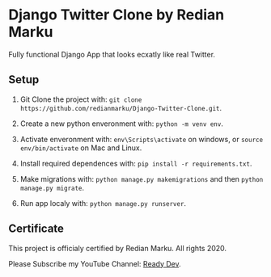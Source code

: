 # Django Twitter Clone by Redian Marku

Fully functional Django App that looks ecxatly like real Twitter.

## Setup

1. Git Clone the project with: ```git clone https://github.com/redianmarku/Django-Twitter-Clone.git```.

2. Create a new python enveronment with: ```python -m venv env```.

3. Activate enveronment with: ```env\Scripts\activate``` on windows, or ```source env/bin/activate``` on Mac and Linux.

4. Install required dependences with: ```pip install -r requirements.txt```.

5. Make migrations with: ```python manage.py makemigrations``` and then ```python manage.py migrate```.

6. Run app localy with: ```python manage.py runserver```.

## Certificate
This project is officialy certified by Redian Marku.
All rights 2020.

Please Subscribe my YouTube Channel: <a href="https://www.youtube.com/channel/UCO5WiowKFnEw17AOk008WOQ" target="_blank">Ready Dev</a>.
